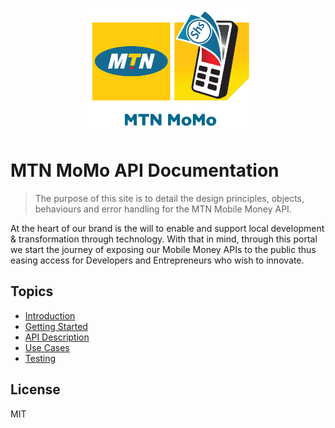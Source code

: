 <p align="center">
  <a href="https://pg-all.portal.azure-api.net/" target="_blank">
    <img width="280" src="/docs/.vuepress/public/momo.png" alt="MTN MoMo Logo">
  </a>
</p>



# MTN MoMo API Documentation

> The purpose of this site is to detail the design principles, objects, behaviours and error handling for the MTN Mobile Money API.

At the heart of our brand is the will to enable and support local development & transformation through technology. With that in mind, through this portal we start the journey of exposing our Mobile Money APIs to the public thus easing access for Developers and Entrepreneurs who wish to innovate. 

## Topics

* [Introduction](/introduction)
* [Getting Started](/getting-started)
* [API Description](/api-description)
* [Use Cases](/use-cases)
* [Testing](/testing)


## License

MIT